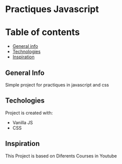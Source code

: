 # Practiques Javascript

# Table of contents
* [General info](#general-info)
* [Technologies](#technologies)
* [Inspiration](#setup)

## General Info
Simple project for practiques in javascript and css

## Techologies
Project is created with:
* Vanilla JS
* CSS

## Inspiration
This Project is based on Diferents Courses in Youtube

